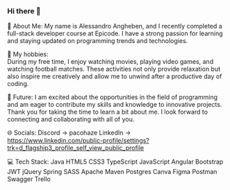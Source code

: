 ### Hi there 👋

💫 About Me:
My name is Alessandro Angheben,
and I recently completed a full-stack developer course at Epicode.
I have a strong passion for learning and staying updated on programming trends
and technologies.

🎈 My hobbies: </br>
During my free time, I enjoy watching movies, playing video games,
and watching football matches. These activities not only provide relaxation
but also inspire me creatively and allow me to unwind after a productive day of coding.

🌱  Future:
I am excited about the opportunities in the field of programming
and am eager to contribute my skills and knowledge to innovative projects.
Thank you for taking the time to learn a bit about me. I look forward to connecting
and collaborating with all of you.

🌐 Socials:
Discord -> pacohaze
LinkedIn -> https://www.linkedin.com/public-profile/settings?trk=d_flagship3_profile_self_view_public_profile

💻 Tech Stack:
Java HTML5 CSS3 TypeScript JavaScript Angular Bootstrap JWT jQuery Spring SASS Apache Maven Postgres Canva Figma Postman Swagger Trello
